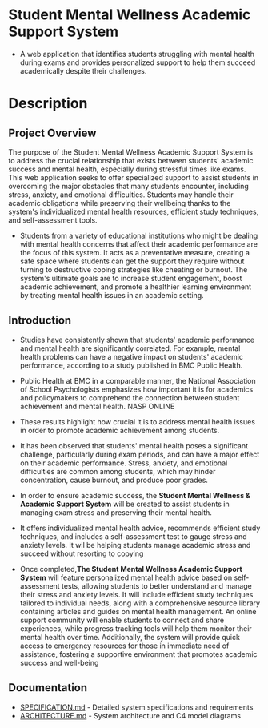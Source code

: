 # Student Mental Wellness Academic Support System
* A web application that identifies students struggling with mental health during exams and provides personalized support to help them succeed academically despite their challenges.
# Description
## Project Overview
The purpose of the Student Mental Wellness Academic Support System is to address the crucial relationship that exists between students' academic success and mental health, especially during stressful times like exams.  This web application seeks to offer specialized support to assist students in overcoming the major obstacles that many students encounter, including stress, anxiety, and emotional difficulties.  Students may handle their academic obligations while preserving their wellbeing thanks to the system's individualized mental health resources, efficient study techniques, and self-assessment tools.
* Students from a variety of educational institutions who might be dealing with mental health concerns that affect their academic performance are the focus of this system.  It acts as a preventative measure, creating a safe space where students can get the support they require without turning to destructive coping strategies like cheating or burnout.  The system's ultimate goals are to increase student engagement, boost academic achievement, and promote a healthier learning environment by treating mental health issues in an academic setting.

## Introduction
* Studies have consistently shown that students' academic performance and mental health are significantly correlated.  For example, mental health problems can have a negative impact on students' academic performance, according to a study published in BMC Public Health.
  
* Public Health at BMC in a comparable manner, the National Association of School Psychologists emphasizes how important it is for academics and policymakers to comprehend the connection between student achievement and mental health. NASP ONLINE
* These results highlight how crucial it is to address mental health issues in order to promote academic achievement among students.
  
* It has been observed that students' mental health poses a significant challenge, particularly during exam periods, and can have a major effect on their academic performance.  Stress, anxiety, and emotional difficulties are common among students, which may hinder concentration, cause burnout, and produce poor grades.
 
* In order to ensure academic success, the **Student Mental Wellness & Academic Support System** will be created to assist students in managing exam stress and preserving their mental health.
*  It offers individualized mental health advice, recommends efficient study techniques, and includes a self-assessment test to gauge stress and anxiety levels. It wil be helping students manage academic stress and succeed without resorting to copying
*  Once completed,**The Student Mental Wellness Academic Support System** will feature personalized mental health advice based on self-assessment tests, allowing students to better understand and manage their stress and anxiety levels. It will include efficient study techniques tailored to individual needs, along with a comprehensive resource library containing articles and guides on mental health management. An online support community will enable students to connect and share experiences, while progress tracking tools will help them monitor their mental health over time. Additionally, the system will provide quick access to emergency resources for those in immediate need of assistance, fostering a supportive environment that promotes academic success and well-being



## Documentation
- [SPECIFICATION.md](SPECIFICATION.md) - Detailed system specifications and requirements
- [ARCHITECTURE.md](ARCHITECTURE.md) - System architecture and C4 model diagrams


